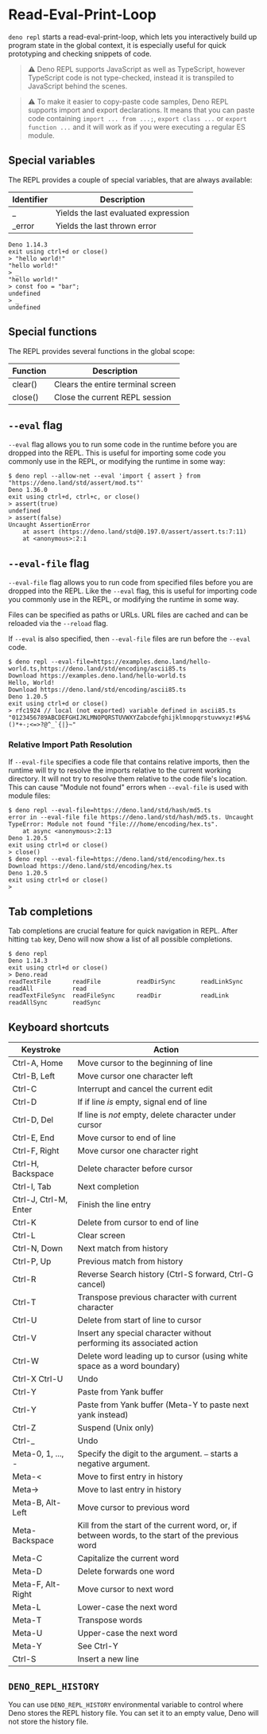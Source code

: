 # Read-Eval-Print-Loop

`deno repl` starts a read-eval-print-loop, which lets you interactively build up
program state in the global context, it is especially useful for quick
prototyping and checking snippets of code.

> ⚠️ Deno REPL supports JavaScript as well as TypeScript, however TypeScript code
> is not type-checked, instead it is transpiled to JavaScript behind the scenes.

> ⚠️ To make it easier to copy-paste code samples, Deno REPL supports import and
> export declarations. It means that you can paste code containing
> `import ... from ...;`, `export class ...` or `export function ...` and it
> will work as if you were executing a regular ES module.

## Special variables

The REPL provides a couple of special variables, that are always available:

| Identifier | Description                          |
| ---------- | ------------------------------------ |
| _          | Yields the last evaluated expression |
| _error     | Yields the last thrown error         |

```
Deno 1.14.3
exit using ctrl+d or close()
> "hello world!"
"hello world!"
> _
"hello world!"
> const foo = "bar";
undefined
> _
undefined
```

## Special functions

The REPL provides several functions in the global scope:

| Function | Description                       |
| -------- | --------------------------------- |
| clear()  | Clears the entire terminal screen |
| close()  | Close the current REPL session    |

## `--eval` flag

`--eval` flag allows you to run some code in the runtime before you are dropped
into the REPL. This is useful for importing some code you commonly use in the
REPL, or modifying the runtime in some way:

```
$ deno repl --allow-net --eval 'import { assert } from "https://deno.land/std/assert/mod.ts"'
Deno 1.36.0
exit using ctrl+d, ctrl+c, or close()
> assert(true)
undefined
> assert(false)
Uncaught AssertionError
    at assert (https://deno.land/std@0.197.0/assert/assert.ts:7:11)
    at <anonymous>:2:1
```

## `--eval-file` flag

`--eval-file` flag allows you to run code from specified files before you are
dropped into the REPL. Like the `--eval` flag, this is useful for importing code
you commonly use in the REPL, or modifying the runtime in some way.

Files can be specified as paths or URLs. URL files are cached and can be
reloaded via the `--reload` flag.

If `--eval` is also specified, then `--eval-file` files are run before the
`--eval` code.

```
$ deno repl --eval-file=https://examples.deno.land/hello-world.ts,https://deno.land/std/encoding/ascii85.ts
Download https://examples.deno.land/hello-world.ts
Hello, World!
Download https://deno.land/std/encoding/ascii85.ts
Deno 1.20.5
exit using ctrl+d or close()
> rfc1924 // local (not exported) variable defined in ascii85.ts
"0123456789ABCDEFGHIJKLMNOPQRSTUVWXYZabcdefghijklmnopqrstuvwxyz!#$%&()*+-;<=>?@^_`{|}~"
```

### Relative Import Path Resolution

If `--eval-file` specifies a code file that contains relative imports, then the
runtime will try to resolve the imports relative to the current working
directory. It will not try to resolve them relative to the code file's location.
This can cause "Module not found" errors when `--eval-file` is used with module
files:

```
$ deno repl --eval-file=https://deno.land/std/hash/md5.ts
error in --eval-file file https://deno.land/std/hash/md5.ts. Uncaught TypeError: Module not found "file:///home/encoding/hex.ts".
    at async <anonymous>:2:13
Deno 1.20.5
exit using ctrl+d or close()
> close()
$ deno repl --eval-file=https://deno.land/std/encoding/hex.ts
Download https://deno.land/std/encoding/hex.ts
Deno 1.20.5
exit using ctrl+d or close()
>
```

## Tab completions

Tab completions are crucial feature for quick navigation in REPL. After hitting
`tab` key, Deno will now show a list of all possible completions.

```
$ deno repl
Deno 1.14.3
exit using ctrl+d or close()
> Deno.read
readTextFile      readFile          readDirSync       readLinkSync      readAll           read
readTextFileSync  readFileSync      readDir           readLink          readAllSync       readSync
```

## Keyboard shortcuts

| Keystroke             | Action                                                                                           |
| --------------------- | ------------------------------------------------------------------------------------------------ |
| Ctrl-A, Home          | Move cursor to the beginning of line                                                             |
| Ctrl-B, Left          | Move cursor one character left                                                                   |
| Ctrl-C                | Interrupt and cancel the current edit                                                            |
| Ctrl-D                | If if line _is_ empty, signal end of line                                                        |
| Ctrl-D, Del           | If line is _not_ empty, delete character under cursor                                            |
| Ctrl-E, End           | Move cursor to end of line                                                                       |
| Ctrl-F, Right         | Move cursor one character right                                                                  |
| Ctrl-H, Backspace     | Delete character before cursor                                                                   |
| Ctrl-I, Tab           | Next completion                                                                                  |
| Ctrl-J, Ctrl-M, Enter | Finish the line entry                                                                            |
| Ctrl-K                | Delete from cursor to end of line                                                                |
| Ctrl-L                | Clear screen                                                                                     |
| Ctrl-N, Down          | Next match from history                                                                          |
| Ctrl-P, Up            | Previous match from history                                                                      |
| Ctrl-R                | Reverse Search history (Ctrl-S forward, Ctrl-G cancel)                                           |
| Ctrl-T                | Transpose previous character with current character                                              |
| Ctrl-U                | Delete from start of line to cursor                                                              |
| Ctrl-V                | Insert any special character without performing its associated action                            |
| Ctrl-W                | Delete word leading up to cursor (using white space as a word boundary)                          |
| Ctrl-X Ctrl-U         | Undo                                                                                             |
| Ctrl-Y                | Paste from Yank buffer                                                                           |
| Ctrl-Y                | Paste from Yank buffer (Meta-Y to paste next yank instead)                                       |
| Ctrl-Z                | Suspend (Unix only)                                                                              |
| Ctrl-_                | Undo                                                                                             |
| Meta-0, 1, ..., -     | Specify the digit to the argument. `–` starts a negative argument.                               |
| Meta-&lt;             | Move to first entry in history                                                                   |
| Meta->                | Move to last entry in history                                                                    |
| Meta-B, Alt-Left      | Move cursor to previous word                                                                     |
| Meta-Backspace        | Kill from the start of the current word, or, if between words, to the start of the previous word |
| Meta-C                | Capitalize the current word                                                                      |
| Meta-D                | Delete forwards one word                                                                         |
| Meta-F, Alt-Right     | Move cursor to next word                                                                         |
| Meta-L                | Lower-case the next word                                                                         |
| Meta-T                | Transpose words                                                                                  |
| Meta-U                | Upper-case the next word                                                                         |
| Meta-Y                | See Ctrl-Y                                                                                       |
| Ctrl-S                | Insert a new line                                                                                |

## `DENO_REPL_HISTORY`

You can use `DENO_REPL_HISTORY` environmental variable to control where Deno
stores the REPL history file. You can set it to an empty value, Deno will not
store the history file.
